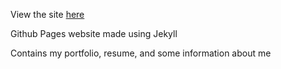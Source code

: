 View the site [here](https://pat-t-murphy.github.io/)

Github Pages website made using Jekyll

Contains my portfolio, resume, and some information about me